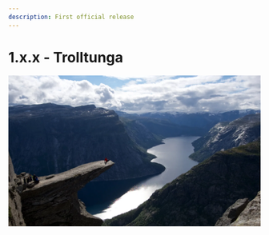 ```yaml
---
description: First official release
---
```


# 1.x.x - Trolltunga

![](../../.gitbook/assets/image%20%285%29.png)

